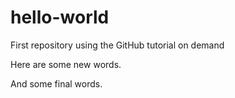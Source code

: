 # hello-world
First repository using the GitHub tutorial on demand

Here are some new words.

And some final words.
